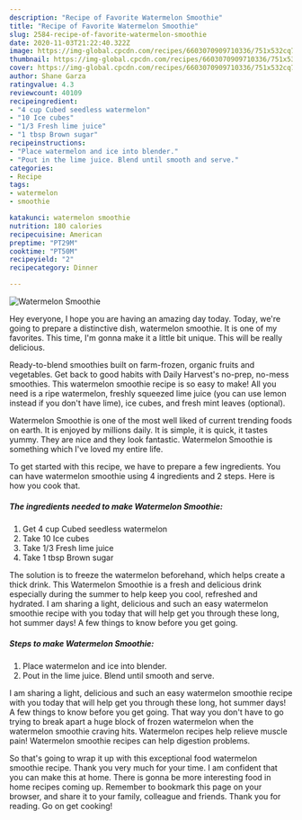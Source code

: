```yaml
---
description: "Recipe of Favorite Watermelon Smoothie"
title: "Recipe of Favorite Watermelon Smoothie"
slug: 2584-recipe-of-favorite-watermelon-smoothie
date: 2020-11-03T21:22:40.322Z
image: https://img-global.cpcdn.com/recipes/6603070909710336/751x532cq70/watermelon-smoothie-recipe-main-photo.jpg
thumbnail: https://img-global.cpcdn.com/recipes/6603070909710336/751x532cq70/watermelon-smoothie-recipe-main-photo.jpg
cover: https://img-global.cpcdn.com/recipes/6603070909710336/751x532cq70/watermelon-smoothie-recipe-main-photo.jpg
author: Shane Garza
ratingvalue: 4.3
reviewcount: 40109
recipeingredient:
- "4 cup Cubed seedless watermelon"
- "10 Ice cubes"
- "1/3 Fresh lime juice"
- "1 tbsp Brown sugar"
recipeinstructions:
- "Place watermelon and ice into blender."
- "Pout in the lime juice. Blend until smooth and serve."
categories:
- Recipe
tags:
- watermelon
- smoothie

katakunci: watermelon smoothie 
nutrition: 180 calories
recipecuisine: American
preptime: "PT29M"
cooktime: "PT50M"
recipeyield: "2"
recipecategory: Dinner

---
```



![Watermelon Smoothie](https://img-global.cpcdn.com/recipes/6603070909710336/751x532cq70/watermelon-smoothie-recipe-main-photo.jpg)

Hey everyone, I hope you are having an amazing day today. Today, we're going to prepare a distinctive dish, watermelon smoothie. It is one of my favorites. This time, I'm gonna make it a little bit unique. This will be really delicious.

Ready-to-blend smoothies built on farm-frozen, organic fruits and vegetables. Get back to good habits with Daily Harvest&#39;s no-prep, no-mess smoothies. This watermelon smoothie recipe is so easy to make! All you need is a ripe watermelon, freshly squeezed lime juice (you can use lemon instead if you don&#39;t have lime), ice cubes, and fresh mint leaves (optional).

Watermelon Smoothie is one of the most well liked of current trending foods on earth. It is enjoyed by millions daily. It is simple, it is quick, it tastes yummy. They are nice and they look fantastic. Watermelon Smoothie is something which I've loved my entire life.


To get started with this recipe, we have to prepare a few ingredients. You can have watermelon smoothie using 4 ingredients and 2 steps. Here is how you cook that.

<!--inarticleads1-->

##### The ingredients needed to make Watermelon Smoothie:

1. Get 4 cup Cubed seedless watermelon
1. Take 10 Ice cubes
1. Take 1/3 Fresh lime juice
1. Take 1 tbsp Brown sugar


The solution is to freeze the watermelon beforehand, which helps create a thick drink. This Watermelon Smoothie is a fresh and delicious drink especially during the summer to help keep you cool, refreshed and hydrated. I am sharing a light, delicious and such an easy watermelon smoothie recipe with you today that will help get you through these long, hot summer days! A few things to know before you get going. 

<!--inarticleads2-->

##### Steps to make Watermelon Smoothie:

1. Place watermelon and ice into blender.
1. Pout in the lime juice. Blend until smooth and serve.


I am sharing a light, delicious and such an easy watermelon smoothie recipe with you today that will help get you through these long, hot summer days! A few things to know before you get going. That way you don&#39;t have to go trying to break apart a huge block of frozen watermelon when the watermelon smoothie craving hits. Watermelon recipes help relieve muscle pain! Watermelon smoothie recipes can help digestion problems. 

So that's going to wrap it up with this exceptional food watermelon smoothie recipe. Thank you very much for your time. I am confident that you can make this at home. There is gonna be more interesting food in home recipes coming up. Remember to bookmark this page on your browser, and share it to your family, colleague and friends. Thank you for reading. Go on get cooking!
